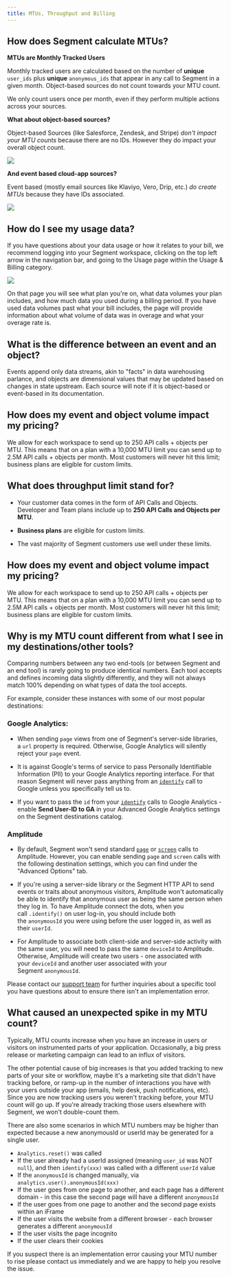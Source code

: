```yaml
---
title: MTUs, Throughput and Billing
---
```


## How does Segment calculate MTUs?

**MTUs are Monthly Tracked Users**

Monthly tracked users are calculated based on the number of **unique** `user_ids` plus **unique** `anonymous_ids` that appear in any call to Segment in a given month. Object-based sources do not count towards your MTU count.

We only count users once per month, even if they perform multiple actions across your sources.

**What about object-based sources?**

Object-based Sources (like Salesforce, Zendesk, and Stripe) _don't impact your MTU counts_ because there are no IDs. However they do impact your overall object count.

![](images/asset_D2CxVx1I.png)

**And event based cloud-app sources?**

Event based (mostly email sources like Klaviyo, Vero, Drip, etc.) _do create MTUs_ because they have IDs associated.

![](images/asset_otFE2fhI.png)


## How do I see my usage data?

If you have questions about your data usage or how it relates to your bill, we recommend logging into your Segment workspace, clicking on the top left arrow in the navigation bar, and going to the Usage page within the Usage & Billing category.

![](images/asset_ZvCX7wXJ.png)

On that page you will see what plan you're on, what data volumes your plan includes, and how much data you used during a billing period. If you have used data volumes past what your bill includes, the page will provide information about what volume of data was in overage and what your overage rate is.


## What is the difference between an event and an object?

Events append only data streams, akin to "facts" in data warehousing parlance, and objects are dimensional values that may be updated based on changes in state upstream. Each source will note if it is object-based or event-based in its documentation.

## How does my event and object volume impact my pricing?

We allow for each workspace to send up to 250 API calls + objects per MTU. This means that on a plan with a 10,000 MTU limit you can send up to 2.5M API calls + objects per month. Most customers will never hit this limit; business plans are eligible for custom limits.


## What does throughput limit stand for?

*   Your customer data comes in the form of API Calls and Objects. Developer and Team plans include up to **250 API Calls and Objects per MTU**.

*   **Business plans** are eligible for custom limits.

*   The vast majority of Segment customers use well under these limits.


## How does my event and object volume impact my pricing?

We allow for each workspace to send up to 250 API calls + objects per MTU. This means that on a plan with a 10,000 MTU limit you can send up to 2.5M API calls + objects per month. Most customers will never hit this limit; business plans are eligible for custom limits.


## Why is my MTU count different from what I see in my destinations/other tools?

Comparing numbers between any two end-tools (or between Segment and an end tool) is rarely going to produce identical numbers. Each tool accepts and defines incoming data slightly differently, and they will not always match 100% depending on what types of data the tool accepts.

For example, consider these instances with some of our most popular destinations:

### Google Analytics:

*   When sending `page` views from one of Segment's server-side libraries, a `url` property is required. Otherwise, Google Analytics will silently reject your `page` event.

*   It is against Google's terms of service to pass Personally Identifiable Information (PII) to your Google Analytics reporting interface. For that reason Segment will never pass anything from an [`identify`](https://segment.com/docs/connections/spec/identify) call to Google unless you specifically tell us to.

*   If you want to pass the `id` from your [`identify`](https://segment.com/docs/connections/spec/identify) calls to Google Analytics - enable **Send User-ID to GA** in your Advanced Google Analytics settings on the Segment destinations catalog.

### Amplitude

*   By default, Segment won't send standard [`page`](https://segment.com/docs/connections/spec/page/) or [`screen`](https://segment.com/docs/connections/spec/screen/) calls to Amplitude. However, you can enable sending `page` and `screen` calls with the following destination settings, which you can find under the "Advanced Options" tab.

*   If you're using a server-side library or the Segment HTTP API to send events or traits about anonymous visitors, Amplitude won't automatically be able to identify that anonymous user as being the same person when they log in. To have Amplitude connect the dots, when you call `.identify()` on user log-in, you should include both the `anonymousId` you were using before the user logged in, as well as their `userId`.

*   For Amplitude to associate both client-side and server-side activity with the same user, you will need to pass the same `deviceId` to Amplitude. Otherwise, Amplitude will create two users - one associated with your `deviceId` and another user associated with your Segment `anonymousId`.


Please contact our [support team](https://segment.com/help/contact/) for further inquiries about a specific tool you have questions about to ensure there isn't an implementation error.

## What caused an unexpected spike in my MTU count?

Typically, MTU counts increase when you have an increase in users or visitors on instrumented parts of your application. Occasionally, a big press release or marketing campaign can lead to an influx of visitors.

The other potential cause of big increases is that you added tracking to new parts of your site or workflow, maybe it's a marketing site that didn't have tracking before, or ramp-up in the number of interactions you have with your users outside your app (emails, help desk, push notifications, etc). Since you are now tracking users you weren't tracking before, your MTU count will go up. If you're already tracking those users elsewhere with Segment, we won't double-count them.

There are also some scenarios in which MTU numbers may be higher than expected because a new anonymousId or userId may be generated for a single user.

- `Analytics.reset()` was called
- If the user already had a userId assigned (meaning `user_id` was NOT `null`), and then `identify(xxx)` was called with a different `userId` value
- If the `anonymousId` is changed manually, via `analytics.user().anonymousId(xxx)`
- If the user goes from one page to another, and each page has a different domain - in this case the second page will have a different `anonymousId`
- If the user goes from one page to another and the second page exists within an iFrame
- If the user visits the website from a different browser - each browser generates a different `anonymousId`
- If the user visits the page incognito
- If the user clears their cookies

If you suspect there is an implementation error causing your MTU number to rise please contact us immediately and we are happy to help you resolve the issue.
